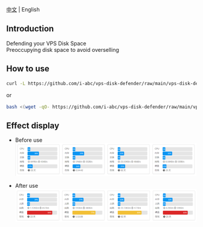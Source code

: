 [中文](https://github.com/i-abc/vps-disk-defender/blob/main/README.md) | English

## Introduction

Defending your VPS Disk Space  
Preoccupying disk space to avoid overselling 

## How to use

```bash
curl -L https://github.com/i-abc/vps-disk-defender/raw/main/vps-disk-defender.sh -o vps-disk-defender.sh && chmod +x vps-disk-defender.sh && bash vps-disk-defender.sh
```

or

```bash
bash <(wget -qO- https://github.com/i-abc/vps-disk-defender/raw/main/vps-disk-defender.sh)
```

## Effect display

- Before use
![](https://github.com/i-abc/vps-disk-defender/raw/main/usage_example_images/pre_script_usage.png)

- After use
![](https://github.com/i-abc/vps-disk-defender/raw/main/usage_example_images/post_script_usage.png)